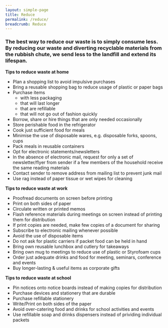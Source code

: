 ```yaml
---
layout: simple-page
title: Reduce
permalink: /reduce/
breadcrumb: Reduce
---
```


### The best way to reduce our waste is to simply consume less. By reducing our waste and diverting recyclable materials from the rubbish chute, we send less to the landfill and extend its lifespan.


**Tips to reduce waste at home**

* Plan a shopping list to avoid impulsive purchases
* Bring a reusable shopping bag to reduce usage of plastic or paper bags
* Purchase items
  * with less packaging
  * that will last longer
  * that are refillable
  * that will not go out of fashion quickly  
* Borrow, share or hire things that are only needed occasionally
* Store perishable food in the refrigerator
* Cook just sufficient food for meals
* Minimise the use of disposable wares, e.g. disposable forks, spoons, cups
* Pack meals in reusable containers
* Opt for electronic statements/newsletters
* In the absence of electronic mail, request for only a set of newsletter/flyer from sender if a few members of the household receive the same reading materials
* Contact sender to remove address from mailing list to prevent junk mail
* Use rag instead of paper tissue or wet wipes for cleaning


**Tips to reduce waste at work**

* Proofread documents on screen before printing
* Print on both sides of paper
* Circulate written or printed memos
* Flash reference materials during meetings on screen instead of printing them for distribution
* If print copies are needed, make few copies of a document for sharing
* Subscribe to electronic mailing whenever possible
* Avoid the use of disposable items
* Do not ask for plastic carriers if packet food can be held in hand
* Bring own reusable lunchbox and cutlery for takeaways
* Bring own mug to meetings to reduce use of plastic or Styrofoam cups
* Order just adequate drinks and food for meeting, seminars, conference and events
* Buy longer-lasting & useful items as corporate gifts


**Tips to reduce waste at school**

* Pin notices onto notice boards instead of making copies for distribution
* Purchase devices and stationery that are durable
* Purchase refillable stationery
* Write/Print on both sides of the paper
* Avoid over-catering food and drinks for school activities and events
* Use refillable soap and drinks dispensers instead of prividing individual packets
